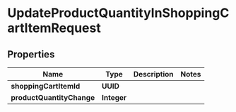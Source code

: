 

# UpdateProductQuantityInShoppingCartItemRequest


## Properties

| Name | Type | Description | Notes |
|------------ | ------------- | ------------- | -------------|
|**shoppingCartItemId** | **UUID** |  |  |
|**productQuantityChange** | **Integer** |  |  |



